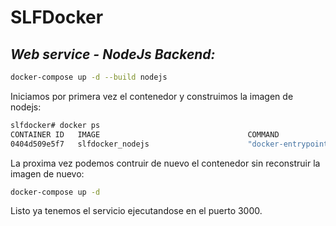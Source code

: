 # SLFDocker
## _Web service - NodeJs Backend:_

```sh
docker-compose up -d --build nodejs
```
Iniciamos por primera vez el contenedor y construimos la imagen de nodejs:
```sh
slfdocker# docker ps
CONTAINER ID   IMAGE                                 COMMAND                  CREATED         STATUS                 PORTS                                                      NAMES
0404d509e5f7   slfdocker_nodejs                      "docker-entrypoint.s…"   5 minutes ago   Up 5 minutes           0.0.0.0:3000->3000/tcp, :::3000->3000/tcp                  nodejs
```
La proxima vez podemos contruir de nuevo el contenedor sin reconstruir la imagen de nuevo:
```sh
docker-compose up -d
```
Listo ya tenemos el servicio ejecutandose en el puerto 3000.
